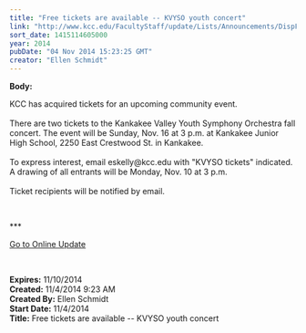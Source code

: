```yaml
---
title: "Free tickets are available -- KVYSO youth concert"
link: "http://www.kcc.edu/FacultyStaff/update/Lists/Announcements/DispForm.aspx?ID=1709"
sort_date: 1415114605000
year: 2014
pubDate: "04 Nov 2014 15:23:25 GMT"
creator: "Ellen Schmidt"
---
```


<div><b>Body:</b> <div class="ExternalClass953B355563CC4711A3E24D59F887468F"><p>​KCC has acquired tickets for an upcoming community event.<br /><br />There are two tickets to the Kankakee Valley Youth Symphony Orchestra fall concert. The event will be Sunday, Nov. 16 at 3 p.m. at Kankakee Junior High School, 2250 East Crestwood St. in Kankakee. <br /><br />To express interest, email eskelly@kcc.edu with &quot;KVYSO tickets&quot; indicated. A drawing of all entrants will be Monday, Nov. 10 at 3 p.m.<br /> <br />Ticket recipients will be notified by email.<br /></p>
<p> </p>
<p>***</p>
<p><a href="/update">Go to Online Update</a></p>
<p> </p></div></div>
<div><b>Expires:</b> 11/10/2014</div>
<div><b>Created:</b> 11/4/2014 9:23 AM</div>
<div><b>Created By:</b> Ellen Schmidt</div>
<div><b>Start Date:</b> 11/4/2014</div>
<div><b>Title:</b> Free tickets are available -- KVYSO youth concert</div>
